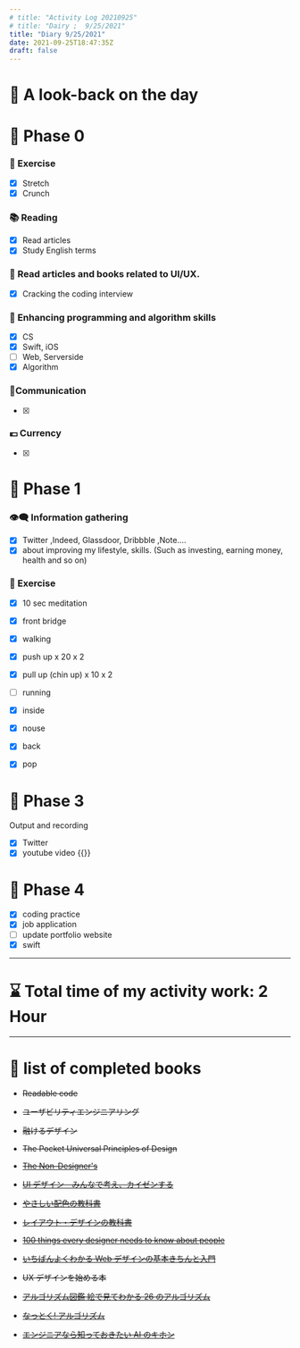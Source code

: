 ```yaml
---
# title: "Activity Log 20210925"
# title: "Dairy ;  9/25/2021"
title: "Diary 9/25/2021"
date: 2021-09-25T18:47:35Z
draft: false
---
```


# 🌱 A look-back on the day

# 🥓 Phase 0

### 💪 Exercise

- [x] Stretch
- [x] Crunch

### 📚 Reading

- [x] Read articles
- [x] Study English terms

### 💎 Read articles and books related to UI/UX.

- [x] Cracking the coding interview

### 🎲 Enhancing programming and algorithm skills

- [x] CS
- [x] Swift, iOS
- [ ] Web, Serverside
- [x] Algorithm

### 🤝Communication

- [x]

### 💶 Currency

- [x]

# 🥚 Phase 1

### 👁‍🗨 Information gathering

- [x] Twitter ,Indeed, Glassdoor, Dribbble ,Note....
- [x] about improving my lifestyle, skills. (Such as investing, earning money, health and so on)

### 💪 Exercise

- [x] 10 sec meditation
- [x] front bridge
- [x] walking
- [x] push up x 20 x 2
- [x] pull up (chin up) x 10 x 2
- [ ] running

- [x] inside
- [x] nouse
- [x] back
- [x] pop

# 🐋 Phase 3

Output and recording

- [x] Twitter
- [x] youtube video {{<youtube ZqeWMuHh_Ko>}}

# 🍎 Phase 4

- [x] coding practice
- [x] job application
- [ ] update portfolio website
- [x] swift

---

# ⌛ Total time of my activity work: 2 Hour

---

# 📖 list of completed books

- ~~Readable code~~
- ~~ユーザビリティエンジニアリング~~
- ~~融けるデザイン~~
- ~~The Pocket Universal Principles of Design~~
- ~~[The Non-Designer's](https://www.amazon.com/dp/0133966151/)~~
- ~~[UI デザイン　みんなで考え、カイゼンする](https://www.amazon.co.jp/dp/B07PQF8TBW/)~~
- ~~[やさしい配色の教科書](https://www.amazon.co.jp/dp/4844367714/)~~
- ~~[レイアウト・デザインの教科書](https://www.amazon.co.jp/dp/B07NYN1681/)~~
- ~~[100 things every designer needs to know about people](https://www.amazon.com/dp/4873115574)~~
- ~~[いちばんよくわかる Web デザインの基本きちんと入門](https://www.amazon.com/dp/4797389656)~~
- ~~UX デザインを始める本~~

- ~~[アルゴリズム図鑑 絵で見てわかる 26 のアルゴリズム](https://www.amazon.co.jp/gp/product/4798149772/)~~
- ~~[なっとく! アルゴリズム](https://www.amazon.co.jp/dp/4798143359/)~~
- ~~[エンジニアなら知っておきたい AI のキホン](https://www.amazon.com/dp/4295005355)~~
